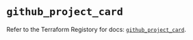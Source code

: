# `github_project_card`

Refer to the Terraform Registory for docs: [`github_project_card`](https://registry.terraform.io/providers/integrations/github/5.34.0/docs/resources/project_card).
